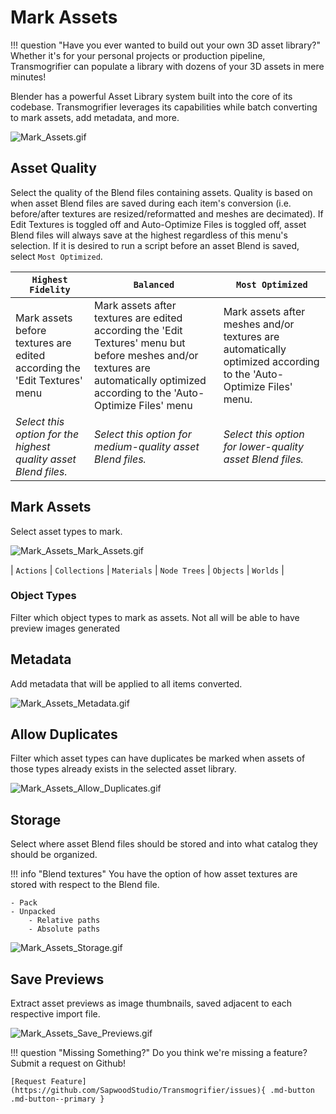 # Mark Assets

!!! question "Have you ever wanted to build out your own 3D asset library?" 
    Whether it's for your personal projects or production pipeline, Transmogrifier can populate a library with dozens of your 3D assets in mere minutes!

Blender has a powerful Asset Library system built into the core of its codebase.  Transmogrifier leverages its capabilities while batch converting to mark assets, add metadata, and more.

![Mark_Assets.gif](assets/images/Mark_Assets.gif)


## Asset Quality
Select the quality of the Blend files containing assets. Quality is based on when asset Blend files are saved during each item's conversion (i.e. before/after textures are resized/reformatted and meshes are decimated). If Edit Textures is toggled off and Auto-Optimize Files is toggled off, asset Blend files will always save at the highest regardless of this menu's selection. If it is desired to run a script before an asset Blend is saved, select `Most Optimized`.


| `Highest Fidelity` | `Balanced` | `Most Optimized` |
| ---- | ---- | ---- |
| Mark assets before textures are edited according the 'Edit Textures' menu | Mark assets after textures are edited according the 'Edit Textures' menu but before meshes and/or textures are automatically optimized according to the 'Auto-Optimize Files' menu | Mark assets after meshes and/or textures are automatically optimized according to the 'Auto-Optimize Files' menu. |
| *Select this option for the highest quality asset Blend files.* | *Select this option for medium-quality asset Blend files.* | *Select this option for lower-quality asset Blend files.* |

## Mark Assets
Select asset types to mark.

![Mark_Assets_Mark_Assets.gif](assets/images/Mark_Assets_Mark_Assets.gif)

| `Actions` | `Collections` | `Materials` | `Node Trees` | `Objects` | `Worlds` |



### Object Types
Filter which object types to mark as assets. Not all will be able to have preview images generated


## Metadata
Add metadata that will be applied to all items converted.

![Mark_Assets_Metadata.gif](assets/images/Mark_Assets_Metadata.gif)


## Allow Duplicates
Filter which asset types can have duplicates be marked when assets of those types already exists in the selected asset library.

![Mark_Assets_Allow_Duplicates.gif](assets/images/Mark_Assets_Allow_Duplicates.gif)


## Storage
Select where asset Blend files should be stored and into what catalog they should be organized.  

!!! info "Blend textures"
    You have the option of how asset textures are stored with respect to the Blend file.
    
    - Pack 
    - Unpacked
        - Relative paths
        - Absolute paths

![Mark_Assets_Storage.gif](assets/images/Mark_Assets_Storage.gif)


## Save Previews
Extract asset previews as image thumbnails, saved adjacent to each respective import file.

![Mark_Assets_Save_Previews.gif](assets/images/Mark_Assets_Save_Previews.gif)


!!! question "Missing Something?"
    Do you think we're missing a feature?  Submit a request on Github!

    [Request Feature](https://github.com/SapwoodStudio/Transmogrifier/issues){ .md-button .md-button--primary }